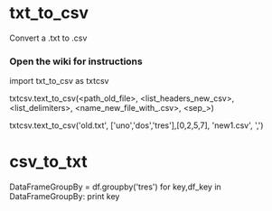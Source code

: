 # txt_to_csv
Convert a .txt to .csv 

### Open the wiki for instructions

import txt_to_csv as txtcsv

txtcsv.text_to_csv(<path_old_file>, <list_headers_new_csv>, <list_delimiters>, <name_new_file_with_.csv>, <sep_>)

txtcsv.text_to_csv('old.txt', ['uno','dos','tres'],[0,2,5,7], 'new1.csv', ',')


# csv_to_txt




DataFrameGroupBy = df.groupby('tres')
for  key,df_key in DataFrameGroupBy:
    print key






